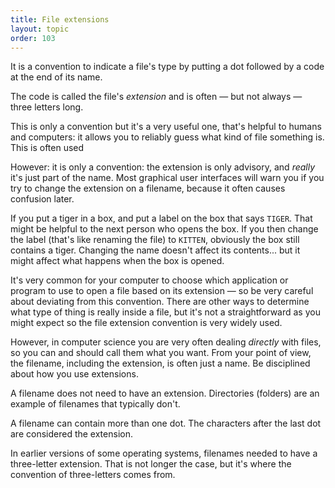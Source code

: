 ```yaml
---
title: File extensions
layout: topic
order: 103
---
```


It is a convention to indicate a file's type by putting a dot followed by a code at the end of its name.

The code is called the file's _extension_ and is often — but not always — three letters long. 

This is only a convention but it's a very useful one, that's helpful to humans and computers: it allows you to reliably guess what kind of file something is.
This is often used 


However: it is only a convention: the extension is only advisory, and _really_ it's just part of the name. Most graphical user interfaces will warn you if you try to change the extension on a filename, because it often causes confusion later.

If you put a tiger in a box, and put a label on the box that says `TIGER`. That might be helpful to the next person who opens the box. If you then change the label (that's like renaming the file) to `KITTEN`, obviously the box still contains a tiger. Changing the name doesn't affect its contents... but it might affect what happens when the box is opened.

It's very common for your computer to choose which application or program to use to open a file based on its extension — so be very careful about deviating from this convention. There are other ways to determine what type of thing is really inside a file, but it's not a straightforward as you might expect so the file extension convention is very widely used. 

However, in computer science you are very often dealing _directly_ with files, so you can and should call them what you want. From your point of view, the filename, including the extension, is often just a name. Be disciplined about how you use extensions.

A filename does not need to have an extension. Directories (folders) are an example of filenames that typically don't.

A filename can contain more than one dot. The characters after the last dot are considered the extension.

In earlier versions of some operating systems, filenames needed to have a three-letter extension. That is not longer the case, but it's where the convention of three-letters comes from.
 


